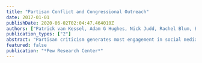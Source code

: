 ```yaml
---
title: "Partisan Conflict and Congressional Outreach"
date: 2017-01-01
publishDate: 2020-06-02T02:04:47.464010Z
authors: ["Patrick van Kessel, Adam G Hughes, Nick Judd, Rachel Blum, Brian Broderick Solomon Messing"]
publication_types: ["2"]
abstract: "Partisan criticism generates most engagement in social media; most liberal and conservative legislators, party leadership more likely to `go negative'"
featured: false
publication: "*Pew Research Center*"
---
```



